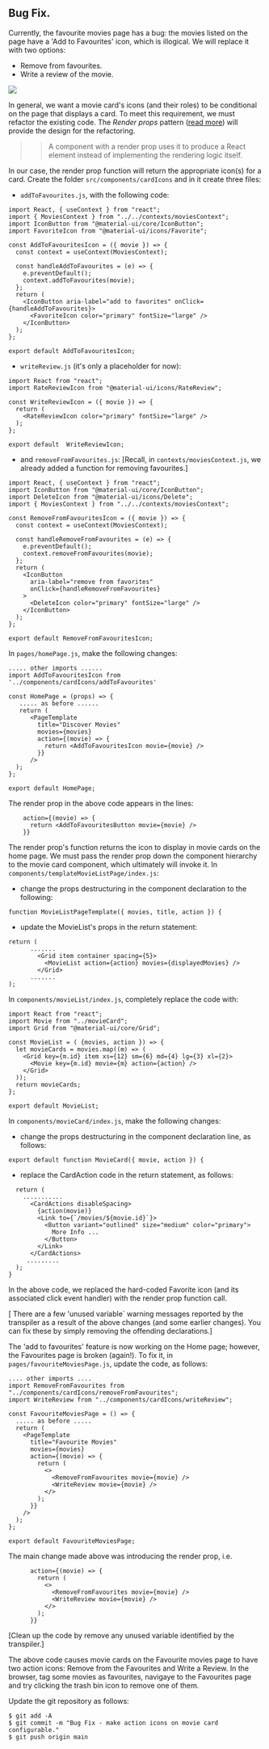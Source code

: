 ## Bug Fix.

Currently, the favourite movies page has a bug: the movies listed on the page have a 'Add to Favourites' icon, which is illogical. We will replace it with two options:

- Remove from favourites.
- Write a review of the movie.

![][favcard]

In general, we want a movie card's icons (and their roles) to be conditional on the page that displays a card. To meet this requirement, we must refactor the existing code. The _Render props_ pattern ([read more][renderprop]) will provide the design for the refactoring.

> > A component with a render prop uses it to produce a React element  instead of implementing the rendering logic itself.

In our case, the render prop function will return the appropriate icon(s) for a card. Create the folder `src/components/cardIcons` and in it create three files:

- `addToFavourites.js`, with the following code:

```
import React, { useContext } from "react";
import { MoviesContext } from "../../contexts/moviesContext";
import IconButton from "@material-ui/core/IconButton";
import FavoriteIcon from "@material-ui/icons/Favorite";

const AddToFavouritesIcon = ({ movie }) => {
  const context = useContext(MoviesContext);

  const handleAddToFavourites = (e) => {
    e.preventDefault();
    context.addToFavourites(movie);
  };
  return (
    <IconButton aria-label="add to favorites" onClick={handleAddToFavourites}>
      <FavoriteIcon color="primary" fontSize="large" />
    </IconButton>
  );
};

export default AddToFavouritesIcon;
```

- `writeReview.js` (it's only a placeholder for now):

```
import React from "react";
import RateReviewIcon from "@material-ui/icons/RateReview";

const WriteReviewIcon = ({ movie }) => {
  return (
    <RateReviewIcon color="primary" fontSize="large" />
  );
};

export default  WriteReviewIcon;
```

- and `removeFromFavourites.js`: [Recall, in `contexts/moviesContext.js`, we already added a function for removing favourites.]

```
import React, { useContext } from "react";
import IconButton from "@material-ui/core/IconButton";
import DeleteIcon from "@material-ui/icons/Delete";
import { MoviesContext } from "../../contexts/moviesContext";

const RemoveFromFavouritesIcon = ({ movie }) => {
  const context = useContext(MoviesContext);

  const handleRemoveFromFavourites = (e) => {
    e.preventDefault();
    context.removeFromFavourites(movie);
  };
  return (
    <IconButton
      aria-label="remove from favorites"
      onClick={handleRemoveFromFavourites}
    >
      <DeleteIcon color="primary" fontSize="large" />
    </IconButton>
  );
};

export default RemoveFromFavouritesIcon;
```
In `pages/homePage.js`, make the following changes:

```
..... other imports ......
import AddToFavouritesIcon from '../components/cardIcons/addToFavourites'

const HomePage = (props) => {
   ..... as before ......
   return (
      <PageTemplate
        title="Discover Movies"
        movies={movies}
        action={(movie) => {
          return <AddToFavouritesIcon movie={movie} />
        }}
      />
  );
};

export default HomePage;
```
The render prop in the above code appears in the lines:
```
    action={(movie) => {
      return <AddToFavouritesButton movie={movie} />
    }}
```
The render prop's function returns the icon to display in movie cards on the home page. We must pass the render prop down the component hierarchy to the movie card component, which ultimately will invoke it. In `components/templateMovieListPage/index.js`:

- change the props destructuring in the component declaration to the following:

```
function MovieListPageTemplate({ movies, title, action }) {
```

- update the MovieList's props in the return statement:

```
return (
      .......
        <Grid item container spacing={5}>
          <MovieList action={action} movies={displayedMovies} />
        </Grid>
      .......
);
```
In `components/movieList/index.js`, completely replace the code with:

```
import React from "react";
import Movie from "../movieCard";
import Grid from "@material-ui/core/Grid";

const MovieList = ( {movies, action }) => {
  let movieCards = movies.map((m) => (
    <Grid key={m.id} item xs={12} sm={6} md={4} lg={3} xl={2}>
      <Movie key={m.id} movie={m} action={action} />
    </Grid>
  ));
  return movieCards;
};

export default MovieList;
```
In `components/movieCard/index.js`, make the following changes:

- change the props destructuring in the component declaration line, as follows:

~~~
export default function MovieCard({ movie, action }) {
~~~

- replace the CardAction code in the return statement, as follows:
~~~
  return (
    ...........
      <CardActions disableSpacing>
        {action(movie)}
        <Link to={`/movies/${movie.id}`}>
          <Button variant="outlined" size="medium" color="primary">
            More Info ...
          </Button>
        </Link>
      </CardActions>
     .........
  );
}
~~~
In the above code, we replaced the hard-coded Favorite icon (and its associated click event handler) with the render prop function call.

[ There are a few 'unused variable` warning messages reported by the transpiler as a result of the above changes (and some earlier changes). You can fix these by simply removing the offending declarations.]

The 'add to favourites' feature is now working on the Home page; however, the Favourites page is broken (again!). To fix it, in `pages/favouriteMoviesPage.js`, update the code, as follows:

```
.... other imports ....
import RemoveFromFavourites from "../components/cardIcons/removeFromFavourites";
import WriteReview from "../components/cardIcons/writeReview";

const FavouriteMoviesPage = () => {
  ..... as before .....
  return (
    <PageTemplate
      title="Favourite Movies"
      movies={movies}
      action={(movie) => {
        return (
          <>
            <RemoveFromFavourites movie={movie} />
            <WriteReview movie={movie} />
          </>
        );
      }}
    />
  );
};

export default FavouriteMoviesPage;
```
The main change made above was introducing the render prop, i.e.

```
      action={(movie) => {
        return (
          <>
            <RemoveFromFavourites movie={movie} />
            <WriteReview movie={movie} />
          </>
        );
      }}
```
[Clean up the code by remove any unused variable identified by the transpiler.]

The above code causes movie cards on the Favourite movies page to have two action icons: Remove from the Favourites and Write a Review. In the browser, tag some movies as favourites, navigaye to the Favourites page and try clicking the trash bin icon to remove one of them. 

Update the git repository as follows:

```
$ git add -A
$ git commit -m "Bug Fix - make action icons on movie card configurable."
$ git push origin main
```

[renderprop]: https://reactjs.org/docs/render-props.html
[reviewbutton]: ./img/reviewbutton.png
[favcard]: ./img/favcard.png

